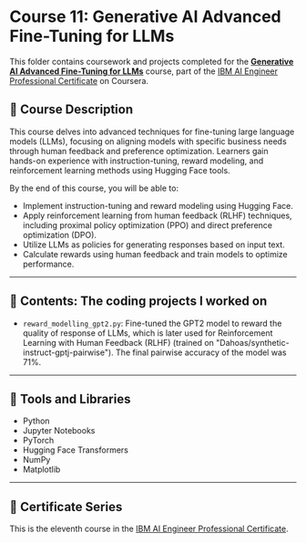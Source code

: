 # Course 11: Generative AI Advanced Fine-Tuning for LLMs

This folder contains coursework and projects completed for the **[Generative AI Advanced Fine-Tuning for LLMs](https://www.coursera.org/learn/generative-ai-advanced-fine-tuning-for-llms?specialization=ai-engineer)** course, part of the [IBM AI Engineer Professional Certificate](https://www.coursera.org/professional-certificates/ai-engineer) on Coursera.

## 🧠 Course Description

This course delves into advanced techniques for fine-tuning large language models (LLMs), focusing on aligning models with specific business needs through human feedback and preference optimization. Learners gain hands-on experience with instruction-tuning, reward modeling, and reinforcement learning methods using Hugging Face tools.

By the end of this course, you will be able to:

- Implement instruction-tuning and reward modeling using Hugging Face.
- Apply reinforcement learning from human feedback (RLHF) techniques, including proximal policy optimization (PPO) and direct preference optimization (DPO).
- Utilize LLMs as policies for generating responses based on input text.
- Calculate rewards using human feedback and train models to optimize performance.

---

## 📂 Contents: The coding projects I worked on

- `reward_modelling_gpt2.py`: Fine-tuned the GPT2 model to reward the quality of response of LLMs, which is later used for Reinforcement Learning with Human Feedback (RLHF) (trained on "Dahoas/synthetic-instruct-gptj-pairwise"). The final pairwise accuracy of the model was 71%.

---

## 🔧 Tools and Libraries

- Python
- Jupyter Notebooks
- PyTorch
- Hugging Face Transformers
- NumPy
- Matplotlib

---

## 📌 Certificate Series

This is the eleventh course in the [IBM AI Engineer Professional Certificate](https://www.coursera.org/professional-certificates/ai-engineer).
